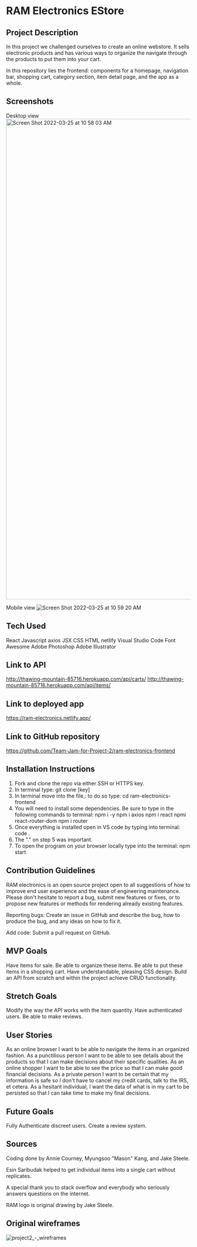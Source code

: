 # RAM Electronics EStore

## Project Description

In this project we challenged ourselves to create an online webstore. It sells electronic products and has various ways to organize the navigate through the products to put them into your cart.

In this repository lies the frontend: components for a homepage, navigation bar, shopping cart, category section, item detail page, and the app as a whole. 

## Screenshots

Desktop view
<img width="1307" alt="Screen Shot 2022-03-25 at 10 58 03 AM" src="https://user-images.githubusercontent.com/97859358/160176496-f97febf4-38f1-4388-9856-5e40c176f381.png">

Mobile view
![Screen Shot 2022-03-25 at 10 59 20 AM](https://user-images.githubusercontent.com/97859358/160176637-f5986f1c-1cce-42c1-9a53-54c3a5b3203e.png)



## Tech Used

React
Javascript
axios
JSX
CSS
HTML
netlify
Visual Studio Code
Font Awesome
Adobe Photoshop
Adobe Illustrator

## Link to API

http://thawing-mountain-85716.herokuapp.com/api/carts/
http://thawing-mountain-85716.herokuapp.com/api/items/

## Link to deployed app

https://ram-electronics.netlify.app/

## Link to GitHub repository

https://github.com/Team-Jam-for-Project-2/ram-electronics-frontend

## Installation Instructions

1. Fork and clone the repo via either SSH or HTTPS key.
2. In terminal type: git clone [key]
3. In terminal move into the file,: to do so type: cd ram-electronics-frontend
4. You will need to install some dependencies. Be sure to type in the following commands to terminal:
    npm i -y
    npm i axios
    npm i react
    npmi react-router-dom
    npm i router
5. Once everything is installed open in VS code by typing into terminal: 
    code .
6. The "." on step 5 was important.
7. To open the program on your browser locally type into the terminal: 
    npm start

## Contribution Guidelines

RAM electronics is an open source project open to all suggestions of how to improve end user experience and the ease of engineering maintenance. Please don't hesitate to report a bug, submit new features or fixes, or to propose new features or methods for rendering already existing features.

Reporting bugs:
Create an issue in GitHub and describe the bug, how to produce the bug, and any ideas on how to fix it.

Add code:
Submit a pull request on GitHub.

## MVP Goals

Have items for sale.
Be able to organize these items.
Be able to put these items in a shopping cart.
Have understandable, pleasing CSS design.
Build an API from scratch and within the project achieve CRUD functionality.


## Stretch Goals

Modify the way the API works with the item quantity.
Have authenticated users.
Be able to make reviews.

## User Stories

As an online browser I want to be able to navigate the items in an organized fashion.
As a punctilious person I want to be able to see details about the products so that I can make decisions about their specific qualities.
As an online shopper I want to be able to see the price so that I can make good financial decisions.
As a private person I want to be certain that my information is safe so I don't have to cancel my credit cards, talk to the IRS, et cetera.
As a hesitant individual, I want the data of what is in my cart to be persisted so that I can take time to make my final decisions.

## Future Goals

Fully Authenticate discreet users.
Create a review system.


## Sources

Coding done by Annie Courney, Myungsoo "Mason" Kang, and Jake Steele.

Esin Saribudak helped to get individual items into a single cart without replicates.

A special thank you to stack overflow and everybody who seriously answers questions on the internet.

RAM logo is original drawing by Jake Steele.

## Original wireframes

![project2_-_wireframes](https://user-images.githubusercontent.com/97859358/160181501-d694ba17-255f-43ce-b0f2-d788e2f8f8d0.png)





